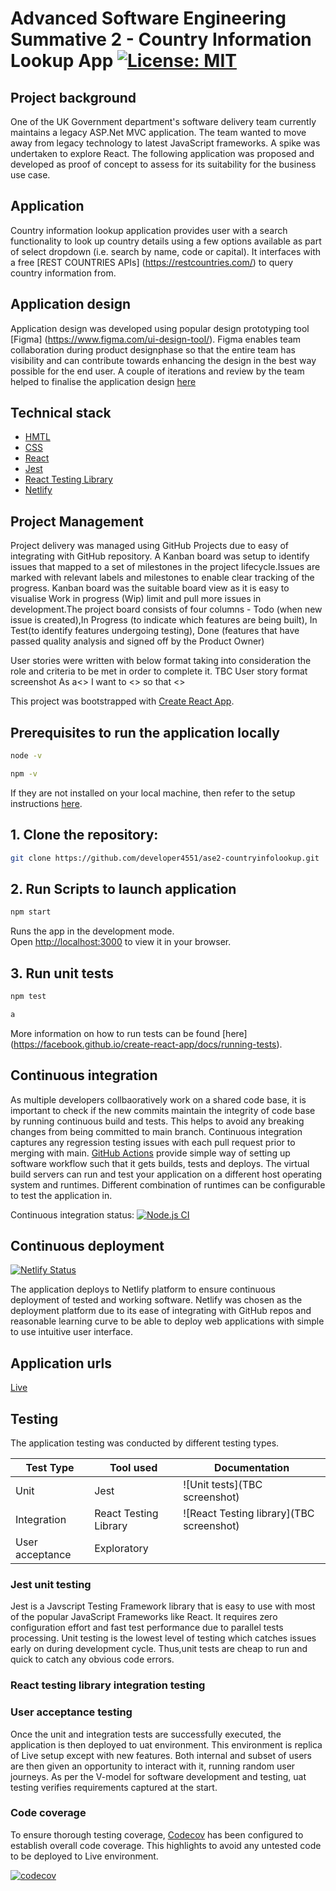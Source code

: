 # Advanced Software Engineering Summative 2 - Country Information Lookup App [![License: MIT](https://img.shields.io/badge/License-MIT-yellow.svg)](https://opensource.org/licenses/MIT)

## Project background
One of the UK Government department's software delivery team currently maintains a legacy ASP.Net MVC application.
The team wanted to move away from legacy technology to latest JavaScript frameworks.
A spike was undertaken to explore React. The following application was proposed and developed
as proof of concept to assess for its suitability for the business use case.

## Application
Country information lookup application provides user with a search functionality to look up country details
using a few options available as part of select dropdown (i.e. search by name, code or capital). It interfaces with a 
free [REST COUNTRIES APIs] (https://restcountries.com/) to query country information from. 

## Application design
Application design was developed using popular design prototyping tool [Figma] (https://www.figma.com/ui-design-tool/). 
Figma enables team collaboration during product designphase so that the entire team has visibility and can contribute 
towards enhancing the design in the best way possible for the end user. A couple of iterations and review by the team 
helped to finalise the application design [here](https://www.figma.com/file/89BETzEeS63MILHXE0Apfs/Demo-App?node-id=0%3A1&mode=dev)

## Technical stack
* [HMTL](https://devdocs.io/html/)
* [CSS](https://devdocs.io/css/)
* [React](https://devdocs.io/react/)
* [Jest](https://jestjs.io/docs/getting-started)
* [React Testing Library](https://testing-library.com/)
* [Netlify](https://www.netlify.com/)

## Project Management
Project delivery was managed using GitHub Projects due to easy of integrating with GitHub repository. A Kanban board was 
setup to identify issues that mapped to a set of milestones in the project lifecycle.Issues are marked with relevant labels
and milestones to enable clear tracking of the progress. Kanban board was the suitable board view as it is easy to visualise
Work in progress (Wip) limit and pull more issues in development.The project board consists of four columns - Todo (when new issue 
is created),In Progress (to indicate which features are being built), In Test(to identify features undergoing testing), 
Done (features that have passed quality analysis and signed off by the Product Owner)

User stories were written with below format taking into consideration the role and criteria to be met in order to complete it.
TBC User story format screenshot As a<> I want to <> so that <>

This project was bootstrapped with [Create React App](https://github.com/facebook/create-react-app).
## Prerequisites to run the application locally 
```sh
node -v
```
```sh
npm -v
```
If they are not installed on your local machine, then refer to the setup instructions [here](https://docs.npmjs.com/downloading-and-installing-node-js-and-npm).

## 1. Clone the repository:

```sh
git clone https://github.com/developer4551/ase2-countryinfolookup.git
```

## 2. Run Scripts to launch application
```sh
npm start
```

Runs the app in the development mode.\
Open [http://localhost:3000](http://localhost:3000) to view it in your browser.

## 3. Run unit tests

```sh
npm test
```
```sh
a
```

More information on how to run tests can be found [here] (https://facebook.github.io/create-react-app/docs/running-tests).

## Continuous integration
As multiple developers collbaoratively work on a shared code base, it is important to check if the new commits maintain the integrity of code base by running 
continuous build and tests. This helps to avoid any breaking changes from being committed to main branch. Continuous integration captures any regression testing 
issues with each pull request prior to merging with main.
[GitHub Actions](https://github.com/features/actions) provide simple way of setting up software workflow such that it gets builds, tests and deploys. The virtual 
build servers can run and test your application on a different host operating system and runtimes. Different combination of runtimes can be configurable to test 
the application in. 


Continuous integration status: [![Node.js CI](https://github.com/developer4551/ase2-countryinfolookup/actions/workflows/node.js.yml/badge.svg)](https://github.com/developer4551/ase2-countryinfolookup/actions/workflows/node.js.yml)

## Continuous deployment

[![Netlify Status](https://api.netlify.com/api/v1/badges/2829bf8a-4a16-4a44-b4a9-beb6dd65277d/deploy-status)](https://app.netlify.com/sites/papaya-fenglisu-b89a86/deploys)

The application deploys to Netlify platform to ensure continuous deployment of tested and working software. Netlify was chosen as the deployment platform 
due to its ease of integrating with GitHub repos and reasonable learning curve to be able to deploy web applications with simple to use intuitive user interface.

## Application urls
[Live](https://main--papaya-fenglisu-b89a86.netlify.app/)

## Testing
The application testing was conducted by different testing types.

| Test Type		 | Tool used            | Documentation                         |
|----------------|---------------------|----------------------------------------|
|Unit            |Jest                 |![Unit tests](TBC screenshot)           |
|Integration     |React Testing Library|![React Testing library](TBC screenshot)|
|User acceptance |Exploratory          |                                        |

### Jest unit testing
Jest is a Javscript Testing Framework library that is easy to use with most of the popular JavaScript Frameworks like React. It requires zero configuration
effort and fast test performance due to parallel tests processing. Unit testing is the lowest level of testing which catches issues early on during development cycle.
Thus,unit tests are cheap to run and quick to catch any obvious code errors.

### React testing library integration testing

### User acceptance testing
Once the unit and integration tests are successfully executed, the application is then deployed to uat environment. This environment is replica of Live setup except 
with new features. Both internal and subset of users are then given an opportunity to interact with it, running random user journeys. As per the V-model for software 
development and testing, uat testing verifies requirements captured at the start. 

### Code coverage
To ensure thorough testing coverage, [Codecov](https://about.codecov.io/) has been configured to establish overall code coverage. This highlights to 
avoid any untested code to be deployed to Live environment.

[![codecov](https://codecov.io/gh/developer4551/ase2-countryinfolookup/branch/main/graph/badge.svg?token=FkUOknCveH)](https://app.codecov.io/gh/developer4551/ase2-countryinfolookup)
